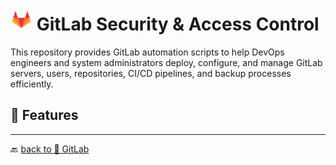 # <img src="../../Assets/pics/icons8-gitlab-48.svg" width="35" alt="GitLab Security and Access control"> GitLab Security & Access Control

This repository provides GitLab automation scripts to help DevOps engineers and system administrators deploy, configure, and manage GitLab servers, users, repositories, CI/CD pipelines, and backup processes efficiently.

## 🚀 Features

---

🔙 [back to 📂 GitLab](../)

